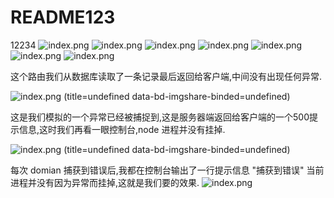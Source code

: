 # README123
12234
![index.png](/assets/123.jpg)
![index.png](http://yijiebuyi.com/file/7e210b09e314b840ef3cd9c1773bb809)
![index.png](http://yijiebuyi.com/file/0405cdae51f50fc6db624c04c5824793)
![index.png](http://yijiebuyi.com/file/95742b3200d5cce03c9a99ad76698269)
![index.png](img/微信图片_20181029114017.jpg)
![index.png](img/微信图片_201810291140171.jpg)
![index.png](img/持续集成_1.png)

这个路由我们从数据库读取了一条记录最后返回给客户端,中间没有出现任何异常.

![index.png](img/0405cdae51f50fc6db624c04c5824793.png) (title=undefined data-bd-imgshare-binded=undefined)

这是我们模拟的一个异常已经被捕捉到,这是服务器端返回给客户端的一个500提示信息,这时我们再看一眼控制台,node 进程并没有挂掉.

![index.png](img/95742b3200d5cce03c9a99ad76698269.png) (title=undefined data-bd-imgshare-binded=undefined)

每次 domian 捕获到错误后,我都在控制台输出了一行提示信息 "捕获到错误" 当前进程并没有因为异常而挂掉,这就是我们要的效果.
![index.png](img/logo-o.png?v=2)
